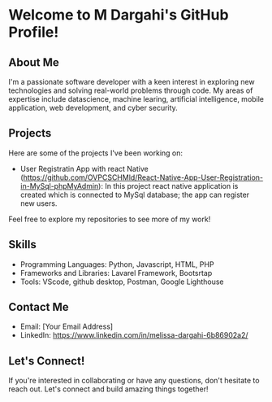 # Welcome to M Dargahi's GitHub Profile!

## About Me
I'm a passionate software developer with a keen interest in exploring new technologies and solving real-world problems through code. My areas of expertise include datascience, machine learing, artificial intelligence, mobile
application, web development, and cyber security.

## Projects
Here are some of the projects I've been working on:

- User Registratin App with react Native (https://github.com/OVPCSCHMld/React-Native-App-User-Registration-in-MySql-phpMyAdmin): In this project react native application is created which is connected to MySql database; the app can register new users.


Feel free to explore my repositories to see more of my work!

## Skills
- Programming Languages:      Python, Javascript, HTML, PHP
- Frameworks and Libraries:   Lavarel Framework, Bootsrtap
- Tools:                      VScode, github desktop, Postman, Google Lighthouse

## Contact Me
- Email: [Your Email Address]
- LinkedIn: https://www.linkedin.com/in/melissa-dargahi-6b86902a2/ 

## Let's Connect!
If you're interested in collaborating or have any questions, don't hesitate to reach out. Let's connect and build amazing things together!

<!-- Add any additional styling elements or content here based on the GitHub Styling Guide -->
